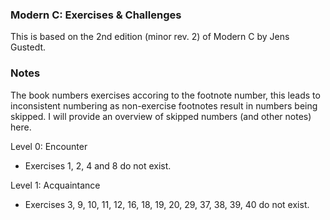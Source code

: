### Modern C: Exercises & Challenges
This is based on the 2nd edition (minor rev. 2) of Modern C by Jens Gustedt.

### Notes
The book numbers exercises accoring to the footnote number, this leads to inconsistent numbering as non-exercise footnotes result in numbers being skipped.
I will provide an overview of skipped numbers (and other notes) here.

Level 0: Encounter
- Exercises 1, 2, 4 and 8 do not exist.

Level 1: Acquaintance
- Exercises 3, 9, 10, 11, 12, 16, 18, 19, 20, 29, 37, 38, 39, 40 do not exist.